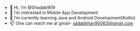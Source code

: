 - 👋 Hi, I’m @Shadab909
- 👀 I’m interested in Mobile App Development
- 🌱 I’m currently learning Java and Android Development(Kotlin)
- 📫 One can reach me at gmail- sadabkhan90063@gmail.com

<!---
Shadab909/Shadab909 is a ✨ special ✨ repository because its `README.md` (this file) appears on your GitHub profile.
You can click the Preview link to take a look at your changes.
--->
